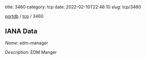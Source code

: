 title: 3460
category: tcp
date: 2022-02-10T22:46:10
slug: tcp/3460

[portdb](/) / [tcp](/category/tcp.html) / 3460


## IANA Data

_Name:_ edm-manager

_Description:_ EDM Manger

